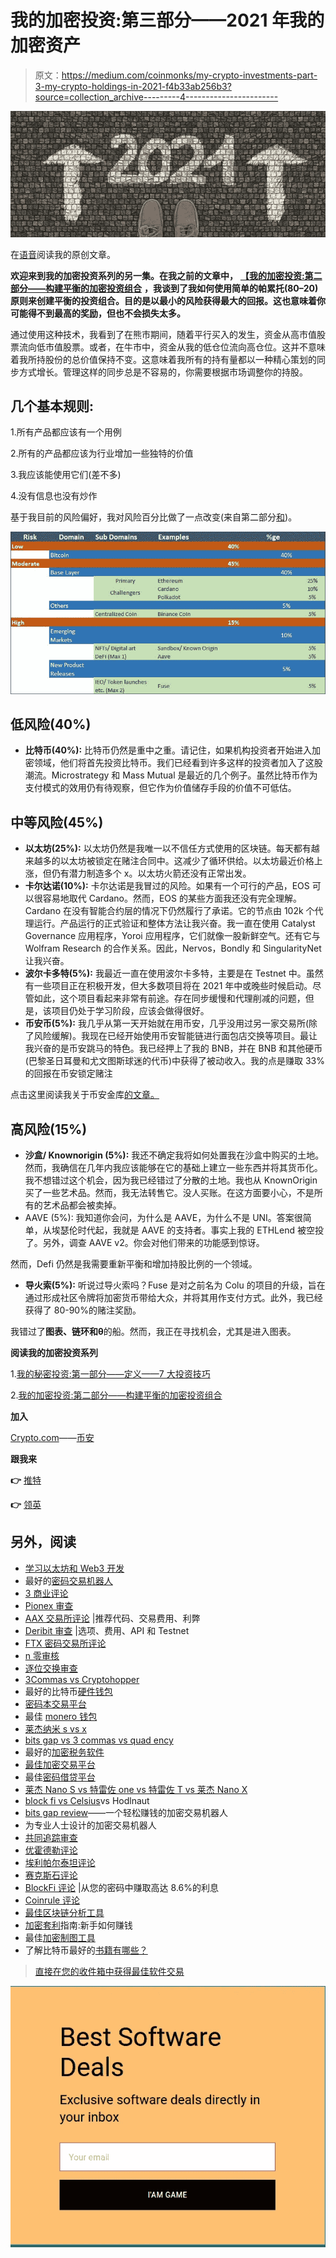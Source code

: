 # 我的加密投资:第三部分——2021 年我的加密资产

> 原文：<https://medium.com/coinmonks/my-crypto-investments-part-3-my-crypto-holdings-in-2021-f4b33ab256b3?source=collection_archive---------4----------------------->

![](img/dab1e5e11a0b453b747ccf88b052f907.png)

在[语音](https://www.voice.com/post/@tulip/my-crypto-investments-part-3-my-crypto-holdings-in-2021-1608452242-737588049)阅读我的原创文章。

**欢迎来到我的加密投资系列的另一集。在我之前的文章中，** [**【我的加密投资:第二部分——构建平衡的加密投资组合**](/coinmonks/building-a-balanced-crypto-portfolio-2a384492b1c) **，我谈到了我如何使用简单的帕累托(80–20)原则来创建平衡的投资组合。目的是以最小的风险获得最大的回报。这也意味着你可能得不到最高的奖励，但也不会损失太多。**

通过使用这种技术，我看到了在熊市期间，随着平行买入的发生，资金从高市值股票流向低市值股票。或者，在牛市中，资金从我的低仓位流向高仓位。这并不意味着我所持股份的总价值保持不变。这意味着我所有的持有量都以一种精心策划的同步方式增长。管理这样的同步总是不容易的，你需要根据市场调整你的持股。

## **几个基本规则:**

1.所有产品都应该有一个用例

2.所有的产品都应该为行业增加一些独特的价值

3.我应该能使用它们(差不多)

4.没有信息也没有炒作

基于我目前的风险偏好，我对风险百分比做了一点改变(来自第二部分[和](/coinmonks/building-a-balanced-crypto-portfolio-2a384492b1c))。

![](img/62a682227bb34891a6400d7237cc7d68.png)

## **低风险(40%)**

*   **比特币(40%):** 比特币仍然是重中之重。请记住，如果机构投资者开始进入加密领域，他们将首先投资比特币。我们已经看到许多这样的投资者加入了这股潮流。Microstrategy 和 Mass Mutual 是最近的几个例子。虽然比特币作为支付模式的效用仍有待观察，但它作为价值储存手段的价值不可低估。

## **中等风险(45%)**

*   **以太坊(25%):** 以太坊仍然是我唯一以不信任方式使用的区块链。每天都有越来越多的以太坊被锁定在赌注合同中。这减少了循环供给。以太坊最近价格上涨，但仍有潜力制造多个 x。以太坊火箭还没有正常出发。
*   **卡尔达诺(10%):** 卡尔达诺是我冒过的风险。如果有一个可行的产品，EOS 可以很容易地取代 Cardano。然而，EOS 的某些方面我还没有完全理解。Cardano 在没有智能合约层的情况下仍然履行了承诺。它的节点由 102k 个代理运行。产品运行的正式验证和整体方法让我兴奋。我一直在使用 Catalyst Governance 应用程序，Yoroi 应用程序，它们就像一股新鲜空气。还有它与 Wolfram Research 的合作关系。因此，Nervos，Bondly 和 SingularityNet 让我兴奋。
*   **波尔卡多特(5%):** 我最近一直在使用波尔卡多特，主要是在 Testnet 中。虽然有一些项目正在积极开发，但大多数项目将在 2021 年中或晚些时候启动。尽管如此，这个项目看起来非常有前途。存在同步缓慢和代理削减的问题，但是，该项目仍处于学习阶段，应该会做得很好。
*   **币安币(5%):** 我几乎从第一天开始就在用币安，几乎没用过另一家交易所(除了风险缓解)。我现在已经开始使用币安智能链进行面包店交换等项目。最让我兴奋的是币安跳马的特色。我已经押上了我的 BNB，并在 BNB 和其他硬币(巴黎圣日耳曼和尤文图斯球迷的代币)中获得了被动收入。我的点是赚取 33%的回报在币安锁定赌注

点击这里阅读我关于币安金库[的文章。](/coinmonks/bnb-vault-why-is-it-so-important-for-binance-43e3581087ca)

## **高风险(15%)**

*   **沙盒/ Knownorigin (5%):** 我还不确定我将如何处置我在沙盒中购买的土地。然而，我确信在几年内我应该能够在它的基础上建立一些东西并将其货币化。我不想错过这个机会，因为我已经错过了分散的土地。我也从 KnownOrigin 买了一些艺术品。然而，我无法转售它。没人买账。在这方面要小心，不是所有的艺术品都会被卖掉。
*   AAVE (5%): 我知道你会问，为什么是 AAVE，为什么不是 UNI。答案很简单，从埃瑟伦时代起，我就是 AAVE 的支持者。事实上我的 ETHLend 被空投了。另外，调查 AAVE v2。你会对他们带来的功能感到惊讶。

然而，Defi 仍然是我需要重新平衡和增加持股比例的一个领域。

*   **导火索(5%):** 听说过导火索吗？Fuse 是对之前名为 Colu 的项目的升级，旨在通过形成社区令牌将加密货币带给大众，并将其用作支付方式。此外，我已经获得了 80-90%的赌注奖励。

我错过了**图表、链环和θ**的船。然而，我正在寻找机会，尤其是进入图表。

**阅读我的加密投资系列**

1.[我的秘密投资:第一部分——定义——7 大投资技巧](/coinmonks/defi-top-7-investment-tips-9999d1679da2)

2.[我的加密投资:第二部分——构建平衡的加密投资组合](/coinmonks/building-a-balanced-crypto-portfolio-2a384492b1c)

**加入**

[Crypto.com](https://binance.com/en/register?ref=E8PCD3AF)——[币安](https://platinum.crypto.com/r/sut3pd9bzn)

**跟我来**

**👉** [推特](https://twitter.com/rumadas123)

**👉** [领英](https://www.linkedin.com/in/ruma-das-a1439320/)

## 另外，阅读

*   [学习以太坊和 Web3 开发](http://blog.coincodecap.com/go/learn)
*   最好的[密码交易机器人](/coinmonks/crypto-trading-bot-c2ffce8acb2a)
*   [3 商业评论](/coinmonks/3commas-review-an-excellent-crypto-trading-bot-2020-1313a58bec92)
*   [Pionex 审查](/coinmonks/pionex-review-exchange-with-crypto-trading-bot-1e459d0191ea)
*   [AAX 交易所评论](/coinmonks/aax-exchange-review-2021-67c5ea09330c) |推荐代码、交易费用、利弊
*   [Deribit 审查](/coinmonks/deribit-review-options-fees-apis-and-testnet-2ca16c4bbdb2) |选项、费用、API 和 Testnet
*   [FTX 密码交易所评论](/coinmonks/ftx-crypto-exchange-review-53664ac1198f)
*   [n 零审核](/coinmonks/ngrave-zero-review-c465cf8307fc)
*   [逐位交换审查](/coinmonks/bybit-exchange-review-dbd570019b71)
*   [3Commas vs Cryptohopper](/coinmonks/3commas-vs-pionex-vs-cryptohopper-best-crypto-bot-6a98d2baa203)
*   最好的比特币[硬件钱包](/coinmonks/the-best-cryptocurrency-hardware-wallets-of-2020-e28b1c124069?source=friends_link&sk=324dd9ff8556ab578d71e7ad7658ad7c)
*   [密码本交易平台](/coinmonks/top-10-crypto-copy-trading-platforms-for-beginners-d0c37c7d698c)
*   最佳 [monero 钱包](https://blog.coincodecap.com/best-monero-wallets)
*   [莱杰纳米 s vs x](https://blog.coincodecap.com/ledger-nano-s-vs-x)
*   [bits gap vs 3 commas vs quad ency](https://blog.coincodecap.com/bitsgap-3commas-quadency)
*   最好的[加密税务软件](/coinmonks/best-crypto-tax-tool-for-my-money-72d4b430816b)
*   [最佳加密交易平台](/coinmonks/the-best-crypto-trading-platforms-in-2020-the-definitive-guide-updated-c72f8b874555)
*   最佳[密码借贷平台](/coinmonks/top-5-crypto-lending-platforms-in-2020-that-you-need-to-know-a1b675cec3fa)
*   [莱杰 Nano S vs 特雷佐 one vs 特雷佐 T vs 莱杰 Nano X](https://blog.coincodecap.com/ledger-nano-s-vs-trezor-one-ledger-nano-x-trezor-t)
*   [block fi vs Celsius](/coinmonks/blockfi-vs-celsius-vs-hodlnaut-8a1cc8c26630)vs Hodlnaut
*   [bits gap review](/coinmonks/bitsgap-review-a-crypto-trading-bot-that-makes-easy-money-a5d88a336df2)——一个轻松赚钱的加密交易机器人
*   为专业人士设计的加密交易机器人
*   [共同追踪审查](/coinmonks/cointracking-review-a-reliable-cryptocurrency-tax-software-5114e3eb5737)
*   [优霍德勒评论](/coinmonks/youhodler-4-easy-ways-to-make-money-98969b9689f2)
*   [埃利帕尔泰坦评论](/coinmonks/ellipal-titan-review-85e9071dd029)
*   [赛克斯石评论](https://blog.coincodecap.com/secux-stone-hardware-wallet-review)
*   [BlockFi 评论](/coinmonks/blockfi-review-53096053c097) |从您的密码中赚取高达 8.6%的利息
*   [Coinrule 评论](https://blog.coincodecap.com/coinrule-review-a-perfect-trading-bot)
*   [最佳区块链分析工具](https://bitquery.io/blog/best-blockchain-analysis-tools-and-software)
*   [加密套利](/coinmonks/crypto-arbitrage-guide-how-to-make-money-as-a-beginner-62bfe5c868f6)指南:新手如何赚钱
*   最佳[加密制图工具](/coinmonks/what-are-the-best-charting-platforms-for-cryptocurrency-trading-85aade584d80)
*   了解比特币最好的[书籍有哪些？](/coinmonks/what-are-the-best-books-to-learn-bitcoin-409aeb9aff4b)

> [直接在您的收件箱中获得最佳软件交易](/coinmonks/newsletters/coinmonks)

[![](img/160ce73bd06d46c2250251e7d5969f9d.png)](https://medium.com/coinmonks/newsletters/coinmonks)